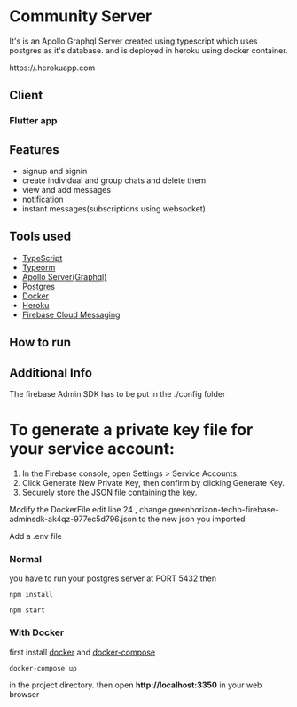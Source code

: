 <!-- <a href="#"><img src=https://github.com/vineeshvk/chat-app-flutter/blob/master/assets/icon/logo.png width=80></a> -->

# Community Server

It's is an Apollo Graphql Server created using typescript which uses postgres as it's database. and is deployed in heroku using docker container.

https://.herokuapp.com

## Client

### Flutter app

<!-- Checkout the flutter client [Chat app flutter](https://github.com/vineeshvk/chat-app-flutter) -->


## Features

- signup and signin
- create individual and group chats and delete them
- view and add messages
- notification
- instant messages(subscriptions using websocket)

## Tools used

- [TypeScript](https://www.typescriptlang.org/)
- [Typeorm](http://typeorm.io/#/)
- [Apollo Server(Graphql)](https://www.apollographql.com/docs/apollo-server/)
- [Postgres](https://www.npmjs.com/package/pg)
- [Docker](https://www.docker.com/)
- [Heroku](https://www.heroku.com/)
- [Firebase Cloud Messaging](https://firebase.google.com)


## How to run

## Additional Info

The firebase Admin SDK has to be put in the ./config folder 

# To generate a private key file for your service account:
  1. In the Firebase console, open Settings > Service Accounts.
  2. Click Generate New Private Key, then confirm by clicking Generate Key.
  3. Securely store the JSON file containing the key.

Modify the DockerFile edit line 24 , change greenhorizon-techb-firebase-adminsdk-ak4qz-977ec5d796.json to the new json you imported

Add a .env file


### Normal

you have to run your postgres server at PORT 5432 then

```
npm install
```

```
npm start
```

### With Docker

first install [docker](https://docs.docker.com/install/#supported-platforms) and [docker-compose](https://docs.docker.com/compose/install/#install-compose)

```
docker-compose up
```

in the project directory.
then open **http://localhost:3350** in your web browser